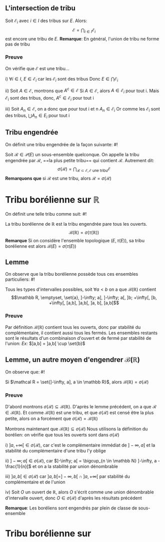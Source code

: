 ## L'intersection de tribu
Soit $\mathcal E_i$ avec $i \in I$ des tribus sur $E$. Alors:
$$\mathcal E = \bigcap_{i \in I}\mathcal E_i$$est encore une tribu de $E$.
**Remarque**: En général, l'union de tribu ne forme pas de tribu

### Preuve
On vérifie que $\mathcal E$ est une tribu...

i) $\forall i \in I$, $E \in \mathcal E_i$ car les $\mathcal E_i$ sont des tribus
Donc $E \in \bigcap \mathcal E_i$

ii) Soit $A \in \mathcal E$, montrons que $A^c \in \mathcal E$
Si $A \in \mathcal E$, alors $A \in \mathcal E_i$ pour tout i. Mais $\mathcal E_i$ sont des tribus, donc, $A^c \in \mathcal E_i$ pour tout i

iii) Soit $A_n \in \mathcal E$, on a donc que pour tout i et n $A_n \in \mathcal E_i$
Or comme les $\mathcal E_i$ sont des tribus, $\bigcup A_n \in E_i$ pour tout i

## Tribu engendrée
On définit une tribu engendrée de la façon suivante: #!

Soit $\mathcal R \in \mathcal P(E)$ un sous-ensemble quelconque. On appelle la tribu engendrée par $\mathcal R$, ==la plus petite tribu== qui contient $\mathcal R$. Autrement dit:
$$\sigma(\mathcal R) = \bigcap_{\mathcal R \subset \mathcal E, \mathcal E \text{ une tribu}} \mathcal E$$
**Remarquons que** si $\mathcal R$ est une tribu, alors $\mathcal R = \sigma(\mathcal R)$

# Tribu borélienne sur $\mathbb R$
On définit une telle tribu comme suit: #!

La tribu borélienne de $\mathbb R$ est la tribu engendrée pare tous les ouverts.
$$\mathcal B(\mathbb R) = \sigma(\tau(\mathbb R))$$
**Remarque** Si on considère l'ensemble topologique $(E, \tau(E))$, sa tribu borélienne est alors $\mathcal B(E) = \sigma(\tau(E))$


## Lemme
On observe que la tribu borélienne possède tous ces ensembles particuliers: #!

Tous les types d'intervalles possibles, soit $\forall a < b$ on a que $\mathcal B(\mathbb R)$ contient
$$\mathbb R, \emptyset, \set{a}, ]-\infty; a], ]-\infty; a[, ]b; +\infty[,  [b, +\infty[, [a,b], ]a,b[, ]a, b], [a,b[$$

### Preuve
Par définition $\mathcal B(\mathbb R)$ contient tous les ouverts, donc par stabilité du complémentaire, il contient aussi tous les fermés. Les ensembles restants sont le résultats d'un combinaison d'ouvert et de fermé par stabilité de l'union:
*Ex:* $]a,b] = ]a,b[ \cup \set{b}$

## Lemme, un autre moyen d'engendrer $\mathcal B(\mathbb R)$ 
On observe que: #!

Si $\mathcal R = \set{]-\infty, a], a \in \mathbb R}$, alors $\mathcal B(\mathbb R) = \sigma(\mathcal R)$

### Preuve
D'abord montrons $\sigma(\mathcal R) \subseteq \mathcal B(\mathbb R)$.
D'après le lemme précédent, on a que $\mathcal R \in \mathcal B(\mathbb R)$. Et comme $\mathcal B(\mathbb R)$ est une tribu, et que $\sigma(\mathcal R)$ est censé être la plus petite, alors on a forcément que $\sigma(\mathcal R) = \mathcal B(\mathbb R)$

Montrons maintenant que $\mathcal B(\mathbb R) \subseteq \sigma(\mathcal R)$
Nous utilisons la définition du borélien: on vérifie que tous les ouverts sont dans $\sigma(\mathcal R)$

i) $]a, +\infty[ \in \sigma(\mathcal R)$, car c'est le complémentaire immédiat de $]-\infty, a]$ et la stabilité du complémentaire d'une tribu l'y oblige

ii) $]-\infty; a[ \in \sigma(\mathcal R)$, car $]-\infty; a[ = \bigcup_{n \in \mathbb N} ]-\infty, a - \frac{1}{n}[$ et on a la stabilité par union dénombrable

iii) $]a,b[ \in \sigma(\mathcal R)$ car $]a,b[ = ]- \infty, b[\; \cap \; ]a, +\infty[$ par stabilité du complémentaire et de l'union

iv) Soit $O$ un ouvert de $\mathbb R$, alors $O$ s'écrit comme une union dénombrable d'intervalle ouvert, donc $O \in \sigma(\mathcal R)$ d'après les résultats précédent

**Remarque**: Les boréliens sont engendrés par plein de classe de sous-ensemble

# Tribu borélienne sur 